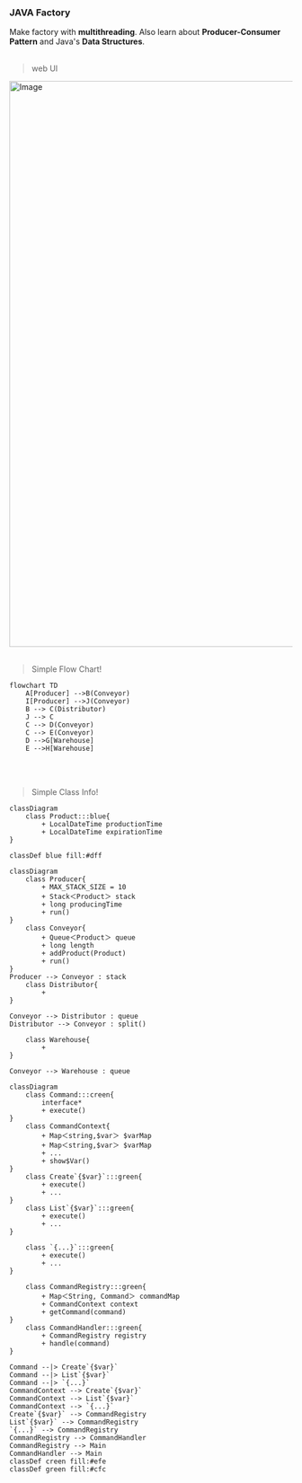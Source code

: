 ### JAVA Factory

Make factory with **multithreading**. Also learn about **Producer-Consumer Pattern** and Java's **Data Structures**.
<br>
<br>

> web UI

<img width="1603" height="1008" alt="Image" src="https://github.com/user-attachments/assets/3a2c86fc-d6f3-48f0-a865-33378ac6cab3" />

<br>
<br>

> Simple Flow Chart!

```mermaid
flowchart TD
    A[Producer] -->B(Conveyor)
	I[Producer] -->J(Conveyor)
    B --> C(Distributor)
	J --> C
    C --> D(Conveyor)
	C --> E(Conveyor)
    D -->G[Warehouse]
    E -->H[Warehouse]
```

<br>
<br>

> Simple Class Info!

```mermaid
classDiagram
    class Product:::blue{
		+ LocalDateTime productionTime
		+ LocalDateTime expirationTime
}

classDef blue fill:#dff
```

```mermaid
classDiagram
	class Producer{
		+ MAX_STACK_SIZE = 10
		+ Stack＜Product＞ stack
		+ long producingTime
		+ run()
}
	class Conveyor{
		+ Queue＜Product＞ queue
		+ long length
		+ addProduct(Product)
		+ run()
}
Producer --> Conveyor : stack
	class Distributor{
		+
}

Conveyor --> Distributor : queue
Distributor --> Conveyor : split()

	class Warehouse{
		+
}

Conveyor --> Warehouse : queue
```

```mermaid
classDiagram
    class Command:::creen{
        interface*
        + execute()
}
    class CommandContext{
        + Map＜string,$var＞ $varMap
        + Map＜string,$var＞ $varMap
        + ...
        + show$Var()
}
    class Create`{$var}`:::green{
        + execute()
        + ...
}
    class List`{$var}`:::green{
        + execute()
        + ...
}

    class `{...}`:::green{
        + execute()
        + ...
}

    class CommandRegistry:::green{
        + Map＜String, Command＞ commandMap
        + CommandContext context
        + getCommand(command)
}
    class CommandHandler:::green{
        + CommandRegistry registry
        + handle(command)
}

Command --|> Create`{$var}` 
Command --|> List`{$var}`
Command --|> `{...}`
CommandContext --> Create`{$var}` 
CommandContext --> List`{$var}`
CommandContext --> `{...}`
Create`{$var}` --> CommandRegistry
List`{$var}` --> CommandRegistry
`{...}` --> CommandRegistry
CommandRegistry --> CommandHandler
CommandRegistry --> Main
CommandHandler --> Main
classDef creen fill:#efe
classDef green fill:#cfc
```
